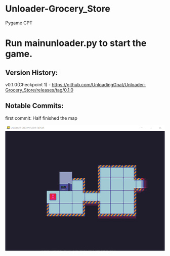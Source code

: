 # Unloader-Grocery_Store
Pygame CPT



# Run mainunloader.py to start the game.



## Version History:
v0.1.0(Checkpoint 1) - https://github.com/UnloadingGnat/Unloader-Grocery_Store/releases/tag/0.1.0


## Notable Commits:
first commit: Half finished the map


![Image of Map](https://raw.githubusercontent.com/UnloadingGnat/Unloader-Grocery_Store/master/unloader8.png)
